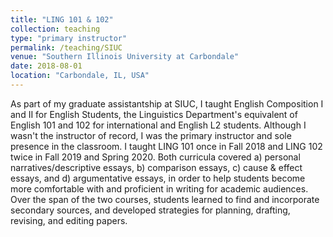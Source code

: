 ```yaml
---
title: "LING 101 & 102"
collection: teaching
type: "primary instructor"
permalink: /teaching/SIUC
venue: "Southern Illinois University at Carbondale"
date: 2018-08-01
location: "Carbondale, IL, USA"
---
```


As part of my graduate assistantship at SIUC, I taught English Composition I and II for English Students, the Linguistics Department's equivalent of English 101 and 102 for international and English L2 students. Although I wasn't the instructor of record, I was the primary instructor and sole presence in the classroom. I taught LING 101 once in Fall 2018 and LING 102 twice in Fall 2019 and Spring 2020. Both curricula covered a) personal narratives/descriptive essays, b) comparison essays, c) cause & effect essays, and d) argumentative essays, in order to help students become more comfortable with and proficient in writing for academic audiences. Over the span of the two courses, students learned to find and incorporate secondary sources, and developed strategies for planning, drafting, revising, and editing papers.

